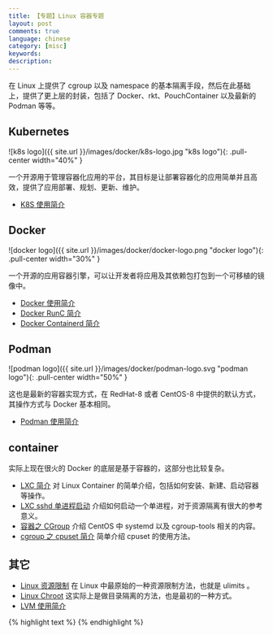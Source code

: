 ```yaml
---
title: 【专题】Linux 容器专题
layout: post
comments: true
language: chinese
category: [misc]
keywords:
description:
---
```


<!-- more -->

在 Linux 上提供了 cgroup 以及 namespace 的基本隔离手段，然后在此基础上，提供了更上层的封装，包括了 Docker、rkt、PouchContainer 以及最新的 Podman 等等。


## Kubernetes

![k8s logo]({{ site.url }}/images/docker/k8s-logo.jpg "k8s logo"){: .pull-center width="40%" }

一个开源用于管理容器化应用的平台，其目标是让部署容器化的应用简单并且高效，提供了应用部署、规划、更新、维护。

* [K8S 使用简介](/post/kubernets-basic-introduce.html)


## Docker

![docker logo]({{ site.url }}/images/docker/docker-logo.png "docker logo"){: .pull-center width="30%" }

一个开源的应用容器引擎，可以让开发者将应用及其依赖包打包到一个可移植的镜像中。

* [Docker 使用简介](/post/docker-basic-introduce.html)
* [Docker RunC 简介](/post/docker-component-runc-introduce.html)
* [Docker Containerd 简介](/post/docker-component-containerd-introduce.html)

## Podman

![podman logo]({{ site.url }}/images/docker/podman-logo.svg "podman logo"){: .pull-center width="50%" }

这也是最新的容器实现方式，在 RedHat-8 或者 CentOS-8 中提供的默认方式，其操作方式与 Docker 基本相同。

* [Podman 使用简介](/post/podman-container-basic-introduce.html)

## container

实际上现在很火的 Docker 的底层是基于容器的，这部分也比较复杂。

* [LXC 简介](/post/linux-container-lxc-introduce.html) 对 Linux Container 的简单介绍，包括如何安装、新建、启动容器等操作。
* [LXC sshd 单进程启动](/post/linux-container-lxc-sshd.html) 介绍如何启动一个单进程，对于资源隔离有很大的参考意义。
* [容器之 CGroup](/post/linux-container-cgroup-introduce.html) 介绍 CentOS 中 systemd 以及 cgroup-tools 相关的内容。
* [cgroup 之 cpuset 简介](/post/linux-cgroup-cpuset-subsys-introduce.html) 简单介绍 cpuset 的使用方法。

<!--
* [LXC 网络设置相关](/post/linux-container-lxc-network.html)，关于 Container 中网络的介绍，主要介绍 veth、vlan、macvlan 等概念。
-->

## 其它

* [Linux 资源限制](/post/linux-resource-limit-introduce.html) 在 Linux 中最原始的一种资源限制方法，也就是 ulimits 。
* [Linux Chroot](/post/linux-chroot.html) 这实际上是做目录隔离的方法，也是最初的一种方式。
* [LVM 使用简介](/post/linux-logical-volume-manager-introduce.html)


{% highlight text %}
{% endhighlight %}
